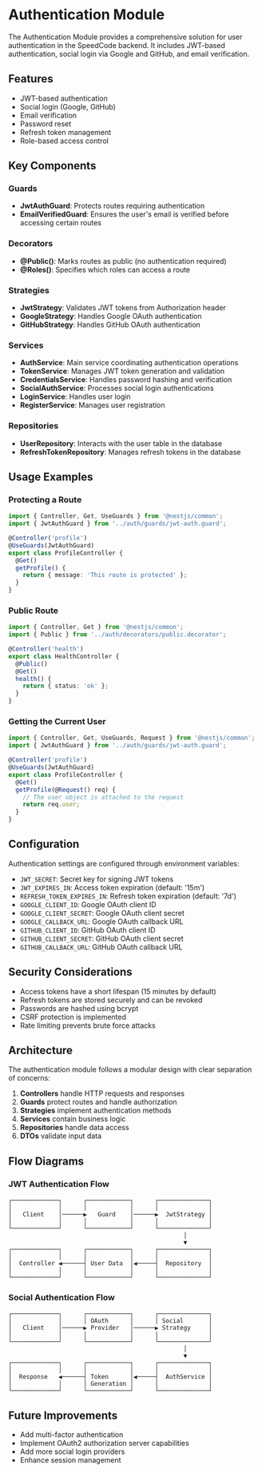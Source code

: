 # Authentication Module

The Authentication Module provides a comprehensive solution for user authentication in the SpeedCode backend. It includes JWT-based authentication, social login via Google and GitHub, and email verification.

## Features

- JWT-based authentication
- Social login (Google, GitHub)
- Email verification
- Password reset
- Refresh token management
- Role-based access control

## Key Components

### Guards

- **JwtAuthGuard**: Protects routes requiring authentication
- **EmailVerifiedGuard**: Ensures the user's email is verified before accessing certain routes

### Decorators

- **@Public()**: Marks routes as public (no authentication required)
- **@Roles()**: Specifies which roles can access a route

### Strategies

- **JwtStrategy**: Validates JWT tokens from Authorization header
- **GoogleStrategy**: Handles Google OAuth authentication
- **GitHubStrategy**: Handles GitHub OAuth authentication

### Services

- **AuthService**: Main service coordinating authentication operations
- **TokenService**: Manages JWT token generation and validation
- **CredentialsService**: Handles password hashing and verification
- **SocialAuthService**: Processes social login authentications
- **LoginService**: Handles user login
- **RegisterService**: Manages user registration

### Repositories

- **UserRepository**: Interacts with the user table in the database
- **RefreshTokenRepository**: Manages refresh tokens in the database

## Usage Examples

### Protecting a Route

```typescript
import { Controller, Get, UseGuards } from '@nestjs/common';
import { JwtAuthGuard } from '../auth/guards/jwt-auth.guard';

@Controller('profile')
@UseGuards(JwtAuthGuard)
export class ProfileController {
  @Get()
  getProfile() {
    return { message: 'This route is protected' };
  }
}
```

### Public Route

```typescript
import { Controller, Get } from '@nestjs/common';
import { Public } from '../auth/decorators/public.decorator';

@Controller('health')
export class HealthController {
  @Public()
  @Get()
  health() {
    return { status: 'ok' };
  }
}
```

### Getting the Current User

```typescript
import { Controller, Get, UseGuards, Request } from '@nestjs/common';
import { JwtAuthGuard } from '../auth/guards/jwt-auth.guard';

@Controller('profile')
@UseGuards(JwtAuthGuard)
export class ProfileController {
  @Get()
  getProfile(@Request() req) {
    // The user object is attached to the request
    return req.user;
  }
}
```

## Configuration

Authentication settings are configured through environment variables:

- `JWT_SECRET`: Secret key for signing JWT tokens
- `JWT_EXPIRES_IN`: Access token expiration (default: '15m')
- `REFRESH_TOKEN_EXPIRES_IN`: Refresh token expiration (default: '7d')
- `GOOGLE_CLIENT_ID`: Google OAuth client ID
- `GOOGLE_CLIENT_SECRET`: Google OAuth client secret
- `GOOGLE_CALLBACK_URL`: Google OAuth callback URL
- `GITHUB_CLIENT_ID`: GitHub OAuth client ID
- `GITHUB_CLIENT_SECRET`: GitHub OAuth client secret
- `GITHUB_CALLBACK_URL`: GitHub OAuth callback URL

## Security Considerations

- Access tokens have a short lifespan (15 minutes by default)
- Refresh tokens are stored securely and can be revoked
- Passwords are hashed using bcrypt
- CSRF protection is implemented
- Rate limiting prevents brute force attacks

## Architecture

The authentication module follows a modular design with clear separation of concerns:

1. **Controllers** handle HTTP requests and responses
2. **Guards** protect routes and handle authorization
3. **Strategies** implement authentication methods
4. **Services** contain business logic
5. **Repositories** handle data access
6. **DTOs** validate input data

## Flow Diagrams

### JWT Authentication Flow

```
┌─────────────┐      ┌────────────┐      ┌──────────────┐
│             │      │            │      │              │
│   Client    │──────▶   Guard    │──────▶  JwtStrategy │
│             │      │            │      │              │
└─────────────┘      └────────────┘      └──────────────┘
                                                 │
                                                 ▼
┌─────────────┐      ┌────────────┐      ┌──────────────┐
│             │      │            │      │              │
│  Controller ◀──────┤ User Data  │◀─────┤  Repository  │
│             │      │            │      │              │
└─────────────┘      └────────────┘      └──────────────┘
```

### Social Authentication Flow

```
┌─────────────┐      ┌────────────┐      ┌──────────────┐
│             │      │ OAuth      │      │ Social       │
│   Client    │──────▶ Provider   │──────▶ Strategy     │
│             │      │            │      │              │
└─────────────┘      └────────────┘      └──────────────┘
                                                 │
                                                 ▼
┌─────────────┐      ┌────────────┐      ┌──────────────┐
│             │      │            │      │              │
│  Response   ◀──────┤ Token      │◀─────┤  AuthService │
│             │      │ Generation │      │              │
└─────────────┘      └────────────┘      └──────────────┘
```

## Future Improvements

- Add multi-factor authentication
- Implement OAuth2 authorization server capabilities
- Add more social login providers
- Enhance session management
